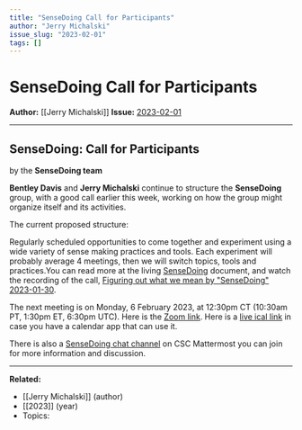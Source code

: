 ```yaml
---
title: "SenseDoing Call for Participants"
author: "Jerry Michalski"
issue_slug: "2023-02-01"
tags: []
---
```


# SenseDoing Call for Participants

**Author:** [[Jerry Michalski]]
**Issue:** [2023-02-01](https://plex.collectivesensecommons.org/2023-02-01/)

---

## SenseDoing: Call for Participants
by the **SenseDoing team**

**Bentley Davis** and **Jerry Michalski** continue to structure the **SenseDoing** group, with a good call earlier this week, working on how the group might organize itself and its activities.

The current proposed structure:

Regularly scheduled opportunities to come together and experiment using a wide variety of sense making practices and tools. Each experiment will probably average 4 meetings, then we will switch topics, tools and practices.You can read more at the living [SenseDoing](https://docs.google.com/document/d/1MVqI8M_n925Fo5WYe07I1-auA4peqstZSWx6EmQ_Dps/edit#) document, and watch the recording of the call, [Figuring out what we mean by "SenseDoing" 2023-01-30](https://www.youtube.com/watch?v=EY32XHbeU4I).

The next meeting is on Monday, 6 February 2023, at 12:30pm CT (10:30am PT, 1:30pm ET, 6:30pm UTC). Here is the [Zoom link](https://us02web.zoom.us/j/89720336557?pwd=YXh0UjUvUlFIbzVDcE9ySVdZelRadz09). Here is a [live ical link](https://calendar.google.com/calendar/ical/e995e406bc4ce5d6dc24e4f2f95d74df9544bd0c04e1632ad20dc85b3959300e%40group.calendar.google.com/private-ce29863562e14b4c7205a481e3861c2f/basic.ics) in case you have a calendar app that can use it.

There is also a [SenseDoing chat channel](https://chat.collectivesensecommons.org/agora/channels/ogm-sensedoing) on CSC Mattermost you can join for more information and discussion.

---

**Related:**
- [[Jerry Michalski]] (author)
- [[2023]] (year)
- Topics: 

